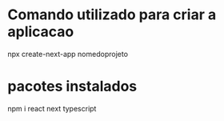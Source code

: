 # Comando utilizado para criar a aplicacao
npx create-next-app nomedoprojeto

# pacotes instalados
npm i react next typescript
